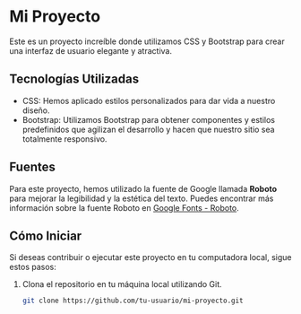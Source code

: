 # Mi Proyecto

Este es un proyecto increíble donde utilizamos CSS y Bootstrap para crear una interfaz de usuario elegante y atractiva.

## Tecnologías Utilizadas

- CSS: Hemos aplicado estilos personalizados para dar vida a nuestro diseño.
- Bootstrap: Utilizamos Bootstrap para obtener componentes y estilos predefinidos que agilizan el desarrollo y hacen que nuestro sitio sea totalmente responsivo.

## Fuentes

Para este proyecto, hemos utilizado la fuente de Google llamada **Roboto** para mejorar la legibilidad y la estética del texto. Puedes encontrar más información sobre la fuente Roboto en [Google Fonts - Roboto](https://fonts.google.com/specimen/Roboto).

## Cómo Iniciar

Si deseas contribuir o ejecutar este proyecto en tu computadora local, sigue estos pasos:

1. Clona el repositorio en tu máquina local utilizando Git.
   
   ```bash
   git clone https://github.com/tu-usuario/mi-proyecto.git
